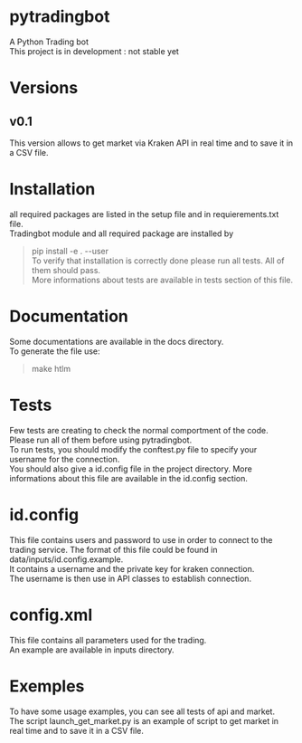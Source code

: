 # pytradingbot
A Python Trading bot  
This project is in development : not stable yet

# Versions
## v0.1
This version allows to get market via Kraken API in real time and to save it in a CSV file.

# Installation
all required packages are listed in the setup file and in requierements.txt file.  
Tradingbot module and all required package are installed by
>pip install -e . --user  
To verify that installation is correctly done please run all tests. All of them should pass.  
More informations about tests are available in tests section of this file.  

# Documentation
Some documentations are available in the docs directory.  
To generate the file use:
>make htlm  

# Tests
Few tests are creating to check the normal comportment of the code.  
Please run all of them before using pytradingbot.  
To run tests, you should modify the conftest.py file to specify your username for the connection.  
You should also give a id.config file in the project directory. More informations about this file are available in the id.config section.  

# id.config
This file contains users and password to use in order to connect to the trading service.
The format of this file could be found in data/inputs/id.config.example.  
It contains a username and the private key for kraken connection.  
The username is then use in API classes to establish connection.  

# config.xml
This file contains all parameters used for the trading.  
An example are available in inputs directory.

# Exemples
To have some usage examples, you can see all tests of api and market.  
The script launch_get_market.py is an example of script to get market in real time and to save it in a CSV file.
